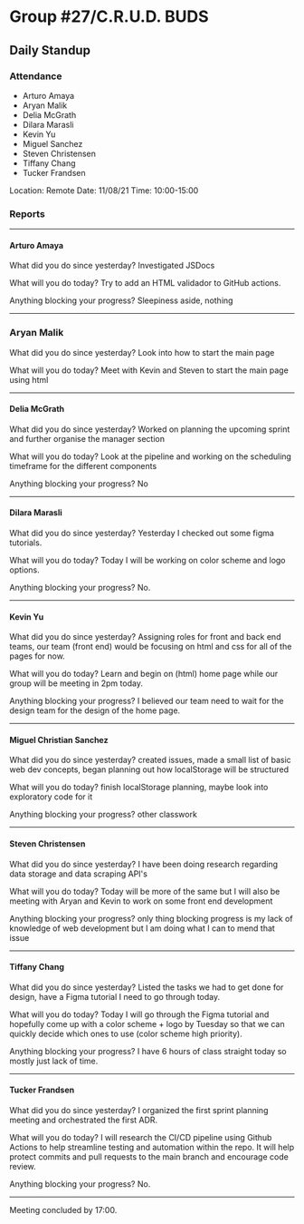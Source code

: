 # Group #27/C.R.U.D. BUDS
## Daily Standup

### Attendance
- Arturo Amaya
- Aryan Malik
- Delia McGrath
- Dilara Marasli
- Kevin Yu
- Miguel Sanchez
- Steven Christensen
- Tiffany Chang
- Tucker Frandsen

Location: Remote
Date: 11/08/21
Time: 10:00-15:00

### Reports

<hr />

#### Arturo Amaya

What did you do since yesterday?
Investigated JSDocs

What will you do today?
Try to add an HTML validador to GitHub actions.

Anything blocking your progress?
Sleepiness aside, nothing

<hr />

### Aryan Malik

What did you do since yesterday?
Look into how to start the main page

What will you do today?
Meet with Kevin and Steven to start the main page using html

<hr />

#### Delia McGrath

What did you do since yesterday?
Worked on planning the upcoming sprint and further organise the manager section

What will you do today?
Look at the pipeline and working on the scheduling timeframe for the different components

Anything blocking your progress?
No

<hr />

#### Dilara Marasli 

What did you do since yesterday?
Yesterday I checked out some figma tutorials.

What will you do today?
Today I will be working on color scheme and logo options.

Anything blocking your progress?
No.

<hr />


#### Kevin Yu

What did you do since yesterday?
Assigning roles for front and back end teams, our team (front end) would be focusing on html and css for all of the pages for now.

What will you do today?
Learn and begin on (html) home page while our group will be meeting in 2pm today.

Anything blocking your progress?
I believed our team need to wait for the design team for the design of the home page.

<hr />

#### Miguel Christian Sanchez

What did you do since yesterday?
created issues, made a small list of basic web dev concepts, began planning out how localStorage will be structured

What will you do today?
finish localStorage planning, maybe look into exploratory code for it

Anything blocking your progress?
other classwork

<hr />

#### Steven Christensen

What did you do since yesterday?
I have been doing research regarding data storage and data scraping API's

What will you do today?
Today will be more of the same but I will also be meeting with Aryan and Kevin to work on some front end development

Anything blocking your progress?
only thing blocking progress is my lack of knowledge of web development but I am doing what I can to mend that issue

<hr />

#### Tiffany Chang

What did you do since yesterday?
Listed the tasks we had to get done for design, have a Figma tutorial I need to go through today.

What will you do today?
Today I will go through the Figma tutorial and hopefully come up with a color scheme + logo by Tuesday so that we can quickly decide which ones to use (color scheme high priority).

Anything blocking your progress?
I have 6 hours of class straight today so mostly just lack of time.

<hr />

#### Tucker Frandsen
What did you do since yesterday?
I organized the first sprint planning meeting and orchestrated the first ADR.

What will you do today?
I will research the CI/CD pipeline using Github Actions to help streamline testing and automation within the repo. It will help protect commits and pull requests to the main branch and encourage code review.

Anything blocking your progress?
No.
<hr />

Meeting concluded by 17:00.